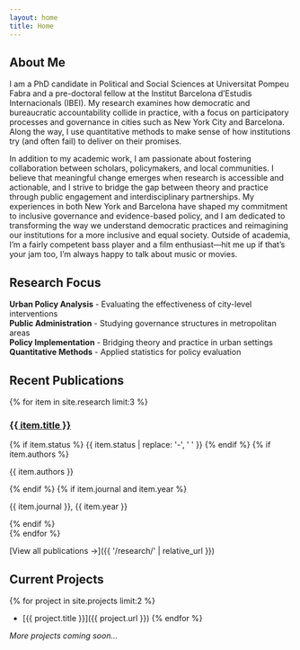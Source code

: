 ```yaml
---
layout: home
title: Home
---
```


## About Me

I am a PhD candidate in Political and Social Sciences at Universitat Pompeu Fabra and a pre-doctoral fellow at the Institut Barcelona d’Estudis Internacionals (IBEI). My research examines how democratic and bureaucratic accountability collide in practice, with a focus on participatory processes and governance in cities such as New York City and Barcelona. Along the way, I use quantitative methods to make sense of how institutions try (and often fail) to deliver on their promises.

In addition to my academic work, I am passionate about fostering collaboration between scholars, policymakers, and local communities. I believe that meaningful change emerges when research is accessible and actionable, and I strive to bridge the gap between theory and practice through public engagement and interdisciplinary partnerships. My experiences in both New York and Barcelona have shaped my commitment to inclusive governance and evidence-based policy, and I am dedicated to transforming the way we understand democratic practices and reimagining our institutions for a more inclusive and equal society. Outside of academia, I’m a fairly competent bass player and a film enthusiast—hit me up if that’s your jam too, I’m always happy to talk about music or movies.

## Research Focus

**Urban Policy Analysis** - Evaluating the effectiveness of city-level interventions  
**Public Administration** - Studying governance structures in metropolitan areas  
**Policy Implementation** - Bridging theory and practice in urban settings  
**Quantitative Methods** - Applied statistics for policy evaluation

## Recent Publications

{% for item in site.research limit:3 %}
<div class="research-item">
    <h3><a href="{{ item.url }}">{{ item.title }}</a></h3>
    {% if item.status %}
        <span class="status-badge status-{{ item.status }}">{{ item.status | replace: '-', ' ' }}</span>
    {% endif %}
    {% if item.authors %}
        <p class="authors">{{ item.authors }}</p>
    {% endif %}
    {% if item.journal and item.year %}
        <p class="publication-info">{{ item.journal }}, {{ item.year }}</p>
    {% endif %}
</div>
{% endfor %}

[View all publications →]({{ '/research/' | relative_url }})

## Current Projects

{% for project in site.projects limit:2 %}
  - [{{ project.title }}]({{ project.url }})
{% endfor %}

*More projects coming soon...*

